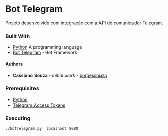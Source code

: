 # Bot Telegram

Projeto desenvolvido com integração com a API do comunicador Telegram.


### Built With
* [Python](https://www.python.org/) A programming language
* [Bot Telegram](https://python-telegram-bot.org/) - Bot Framework

#### Authors

* **Cassiano Souza** - *Initial work* - [borgessouza](https://github.com/borgessouza)


### Prerequisites

* [Python](https://www.python.org/) 
* [Telegram Access Tokens](https://core.telegram.org/bots/api)

### Executing 
```
./botTelegram.py  localhost 8080
```